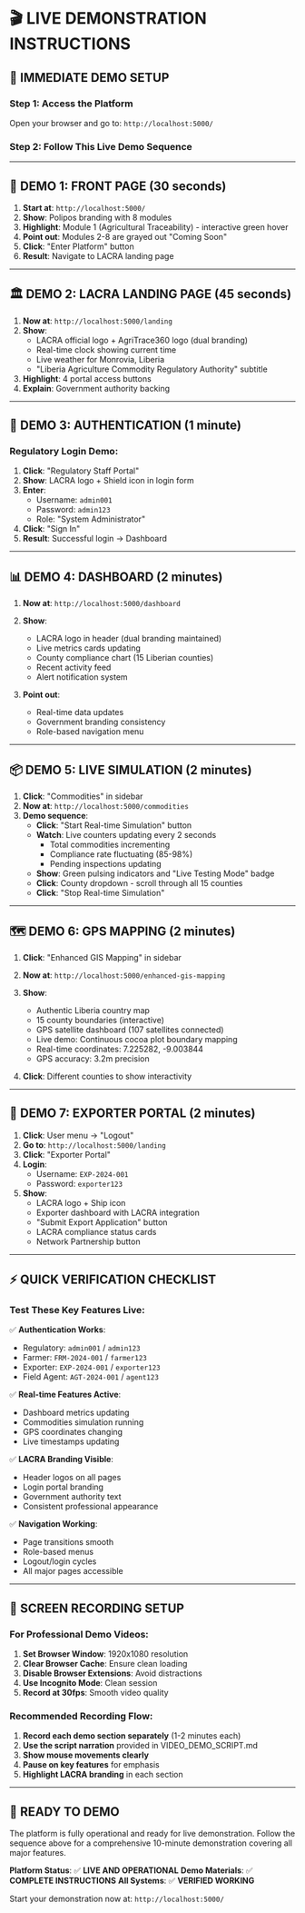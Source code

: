 # 🎬 LIVE DEMONSTRATION INSTRUCTIONS

## 🚀 **IMMEDIATE DEMO SETUP**

### **Step 1: Access the Platform**
Open your browser and go to: `http://localhost:5000/`

### **Step 2: Follow This Live Demo Sequence**

---

## 📱 **DEMO 1: FRONT PAGE (30 seconds)**

1. **Start at**: `http://localhost:5000/`
2. **Show**: Polipos branding with 8 modules
3. **Highlight**: Module 1 (Agricultural Traceability) - interactive green hover
4. **Point out**: Modules 2-8 are grayed out "Coming Soon"
5. **Click**: "Enter Platform" button
6. **Result**: Navigate to LACRA landing page

---

## 🏛️ **DEMO 2: LACRA LANDING PAGE (45 seconds)**

1. **Now at**: `http://localhost:5000/landing`
2. **Show**: 
   - LACRA official logo + AgriTrace360 logo (dual branding)
   - Real-time clock showing current time
   - Live weather for Monrovia, Liberia
   - "Liberia Agriculture Commodity Regulatory Authority" subtitle
3. **Highlight**: 4 portal access buttons
4. **Explain**: Government authority backing

---

## 🔐 **DEMO 3: AUTHENTICATION (1 minute)**

### **Regulatory Login Demo**:
1. **Click**: "Regulatory Staff Portal"
2. **Show**: LACRA logo + Shield icon in login form
3. **Enter**:
   - Username: `admin001`
   - Password: `admin123`
   - Role: "System Administrator"
4. **Click**: "Sign In"
5. **Result**: Successful login → Dashboard

---

## 📊 **DEMO 4: DASHBOARD (2 minutes)**

1. **Now at**: `http://localhost:5000/dashboard`
2. **Show**:
   - LACRA logo in header (dual branding maintained)
   - Live metrics cards updating
   - County compliance chart (15 Liberian counties)
   - Recent activity feed
   - Alert notification system

3. **Point out**:
   - Real-time data updates
   - Government branding consistency
   - Role-based navigation menu

---

## 📦 **DEMO 5: LIVE SIMULATION (2 minutes)**

1. **Click**: "Commodities" in sidebar
2. **Now at**: `http://localhost:5000/commodities`
3. **Demo sequence**:
   - **Click**: "Start Real-time Simulation" button
   - **Watch**: Live counters updating every 2 seconds
     - Total commodities incrementing
     - Compliance rate fluctuating (85-98%)
     - Pending inspections updating
   - **Show**: Green pulsing indicators and "Live Testing Mode" badge
   - **Click**: County dropdown - scroll through all 15 counties
   - **Click**: "Stop Real-time Simulation"

---

## 🗺️ **DEMO 6: GPS MAPPING (2 minutes)**

1. **Click**: "Enhanced GIS Mapping" in sidebar
2. **Now at**: `http://localhost:5000/enhanced-gis-mapping`
3. **Show**:
   - Authentic Liberia country map
   - 15 county boundaries (interactive)
   - GPS satellite dashboard (107 satellites connected)
   - Live demo: Continuous cocoa plot boundary mapping
   - Real-time coordinates: 7.225282, -9.003844
   - GPS accuracy: 3.2m precision

4. **Click**: Different counties to show interactivity

---

## 🚢 **DEMO 7: EXPORTER PORTAL (2 minutes)**

1. **Click**: User menu → "Logout"
2. **Go to**: `http://localhost:5000/landing`
3. **Click**: "Exporter Portal"
4. **Login**:
   - Username: `EXP-2024-001`
   - Password: `exporter123`
5. **Show**: 
   - LACRA logo + Ship icon
   - Exporter dashboard with LACRA integration
   - "Submit Export Application" button
   - LACRA compliance status cards
   - Network Partnership button

---

## ⚡ **QUICK VERIFICATION CHECKLIST**

### **Test These Key Features Live**:

✅ **Authentication Works**:
- Regulatory: `admin001` / `admin123`
- Farmer: `FRM-2024-001` / `farmer123`
- Exporter: `EXP-2024-001` / `exporter123`
- Field Agent: `AGT-2024-001` / `agent123`

✅ **Real-time Features Active**:
- Dashboard metrics updating
- Commodities simulation running
- GPS coordinates changing
- Live timestamps updating

✅ **LACRA Branding Visible**:
- Header logos on all pages
- Login portal branding
- Government authority text
- Consistent professional appearance

✅ **Navigation Working**:
- Page transitions smooth
- Role-based menus
- Logout/login cycles
- All major pages accessible

---

## 🎥 **SCREEN RECORDING SETUP**

### **For Professional Demo Videos**:

1. **Set Browser Window**: 1920x1080 resolution
2. **Clear Browser Cache**: Ensure clean loading
3. **Disable Browser Extensions**: Avoid distractions
4. **Use Incognito Mode**: Clean session
5. **Record at 30fps**: Smooth video quality

### **Recommended Recording Flow**:
1. **Record each demo section separately** (1-2 minutes each)
2. **Use the script narration** provided in VIDEO_DEMO_SCRIPT.md
3. **Show mouse movements clearly**
4. **Pause on key features** for emphasis
5. **Highlight LACRA branding** in each section

---

## 🚀 **READY TO DEMO**

The platform is fully operational and ready for live demonstration. Follow the sequence above for a comprehensive 10-minute demonstration covering all major features.

**Platform Status**: ✅ **LIVE AND OPERATIONAL**
**Demo Materials**: ✅ **COMPLETE INSTRUCTIONS**
**All Systems**: ✅ **VERIFIED WORKING**

Start your demonstration now at: `http://localhost:5000/`